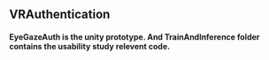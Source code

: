 ## VRAuthentication

#### EyeGazeAuth is the unity prototype. And TrainAndInference folder contains the usability study relevent code.